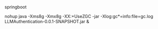 springboot 


nohup java -Xms8g -Xmx8g -XX:+UseZGC -jar -Xlog:gc*=info:file=gc.log LLMAuthentication-0.0.1-SNAPSHOT.jar &

